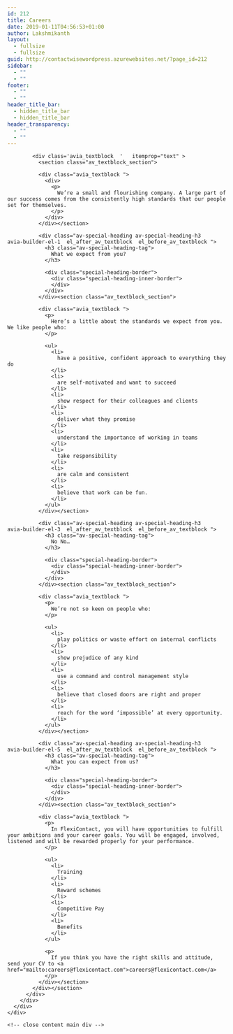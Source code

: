 ```yaml
---
id: 212
title: Careers
date: 2019-01-11T04:56:53+01:00
author: Lakshmikanth
layout:
  - fullsize
  - fullsize
guid: http://contactwisewordpress.azurewebsites.net/?page_id=212
sidebar:
  - ""
  - ""
footer:
  - ""
  - ""
header_title_bar:
  - hidden_title_bar
  - hidden_title_bar
header_transparency:
  - ""
  - ""
---
```

</div></div></div><!-- close content main div --></div></div>

<div id='av_section_20' class='avia-section main_color avia-section-default avia-no-border-styling avia-bg-style-scroll   container_wrap sidebar_right' style=' '  >
  <div class='container' >
    <div class='template-page content  av-content-small alpha units'>
      <div class='post-entry post-entry-type-page post-entry-1078'>
        <div class='entry-content-wrapper clearfix'>
          <div class="flex_column av_one_full  flex_column_div av-zero-column-padding first  " style='border-radius:0px; '>
            <section class="av_textblock_section " itemscope="itemscope" itemtype="https://schema.org/CreativeWork" >
            
            <div class='avia_textblock  '   itemprop="text" >
              <section class="av_textblock_section"> 
              
              <div class="avia_textblock ">
                <div>
                  <p>
                    We’re a small and flourishing company. A large part of our success comes from the consistently high standards that our people set for themselves.
                  </p>
                </div>
              </div></section> 
              
              <div class="av-special-heading av-special-heading-h3    avia-builder-el-1  el_after_av_textblock  el_before_av_textblock ">
                <h3 class="av-special-heading-tag">
                  What we expect from you?
                </h3>
                
                <div class="special-heading-border">
                  <div class="special-heading-inner-border">
                  </div>
                </div>
              </div><section class="av_textblock_section"> 
              
              <div class="avia_textblock ">
                <p>
                  Here’s a little about the standards we expect from you. We like people who:
                </p>
                
                <ul>
                  <li>
                    have a positive, confident approach to everything they do
                  </li>
                  <li>
                    are self-motivated and want to succeed
                  </li>
                  <li>
                    show respect for their colleagues and clients
                  </li>
                  <li>
                    deliver what they promise
                  </li>
                  <li>
                    understand the importance of working in teams
                  </li>
                  <li>
                    take responsibility
                  </li>
                  <li>
                    are calm and consistent
                  </li>
                  <li>
                    believe that work can be fun.
                  </li>
                </ul>
              </div></section> 
              
              <div class="av-special-heading av-special-heading-h3    avia-builder-el-3  el_after_av_textblock  el_before_av_textblock ">
                <h3 class="av-special-heading-tag">
                  No No…
                </h3>
                
                <div class="special-heading-border">
                  <div class="special-heading-inner-border">
                  </div>
                </div>
              </div><section class="av_textblock_section"> 
              
              <div class="avia_textblock ">
                <p>
                  We’re not so keen on people who:
                </p>
                
                <ul>
                  <li>
                    play politics or waste effort on internal conflicts
                  </li>
                  <li>
                    show prejudice of any kind
                  </li>
                  <li>
                    use a command and control management style
                  </li>
                  <li>
                    believe that closed doors are right and proper
                  </li>
                  <li>
                    reach for the word ‘impossible’ at every opportunity.
                  </li>
                </ul>
              </div></section> 
              
              <div class="av-special-heading av-special-heading-h3    avia-builder-el-5  el_after_av_textblock  el_before_av_textblock ">
                <h3 class="av-special-heading-tag">
                  What you can expect from us?
                </h3>
                
                <div class="special-heading-border">
                  <div class="special-heading-inner-border">
                  </div>
                </div>
              </div><section class="av_textblock_section"> 
              
              <div class="avia_textblock ">
                <p>
                  In FlexiContact, you will have opportunities to fulfill your ambitions and your career goals. You will be engaged, involved, listened and will be rewarded properly for your performance.
                </p>
                
                <ul>
                  <li>
                    Training
                  </li>
                  <li>
                    Reward schemes
                  </li>
                  <li>
                    Competitive Pay
                  </li>
                  <li>
                    Benefits
                  </li>
                </ul>
                
                <p>
                  If you think you have the right skills and attitude, send your CV to <a href="mailto:careers@flexicontact.com">careers@flexicontact.com</a>
                </p>
              </div></section>
            </div></section>
          </div>
        </div>
      </div>
    </div>
    
    <!-- close content main div -->
  </div>
</div>

<div id='after_section_20' class='main_color av_default_container_wrap container_wrap sidebar_right' style=' '  >
  <div class='container' >
    <div class='template-page content  av-content-small alpha units'>
      <div class='post-entry post-entry-type-page post-entry-1078'>
        <div class='entry-content-wrapper clearfix'>